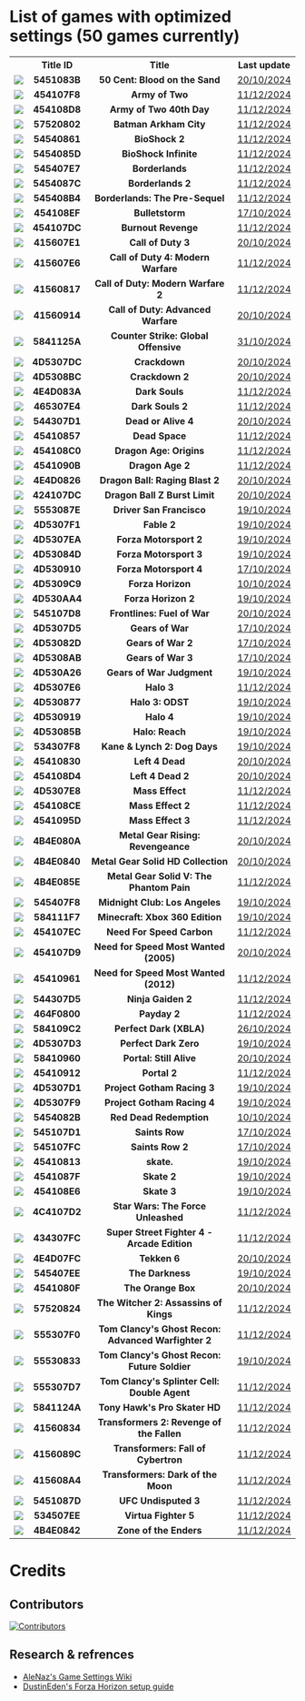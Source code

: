 # List of games with optimized settings (<span id="counter">50</span> games currently)

<table id="games-table" align="center">
  <tr>
    <th></th>
    <th>Title ID</th>
    <th>Title</th>
    <th>Last update</th>
  </tr>
  <tr>
    <td><img src="http://www.xboxunity.net/Resources/Lib/Icon.php?tid=5451083B"/></td>
    <td><center><strong>5451083B</strong></center></td>
    <td><center><strong>50 Cent: Blood on the Sand</strong></center></td>
    <td><center><a href="https://github.com/xenia-manager/Optimized-Settings/commit/12da9a2728007230ccfe157feacbdba0fa196609">20/10/2024</a></center></td>
  </tr>
  <tr>
    <td><img src="http://www.xboxunity.net/Resources/Lib/Icon.php?tid=454107F8"/></td>
    <td><center><strong>454107F8</strong></center></td>
    <td><center><strong>Army of Two</strong></center></td>
    <td><center><a href="https://github.com/xenia-manager/Optimized-Settings/commit/d14d920fcc9c705b16f4076c3cf910ea4e945882">11/12/2024</a></center></td>
  </tr>
  <tr>
  <td><img src="http://www.xboxunity.net/Resources/Lib/Icon.php?tid=454108D8"/></td>
  <td><center><strong>454108D8</strong></center></td>
  <td><center><strong>Army of Two 40th Day</strong></center></td>
  <td><center><a href="https://github.com/xenia-manager/Optimized-Settings/commit/d14d920fcc9c705b16f4076c3cf910ea4e945882">11/12/2024</a></center></td>
</tr>
<tr>
  <td><img src="http://www.xboxunity.net/Resources/Lib/Icon.php?tid=57520802"/></td>
  <td><center><strong>57520802</strong></center></td>
  <td><center><strong>Batman Arkham City</strong></center></td>
  <td><center><a href="https://github.com/xenia-manager/Optimized-Settings/commit/d14d920fcc9c705b16f4076c3cf910ea4e945882">11/12/2024</a></center></td>
</tr>
<tr>
  <td><img src="http://www.xboxunity.net/Resources/Lib/Icon.php?tid=54540861"/></td>
  <td><center><strong>54540861</strong></center></td>
  <td><center><strong>BioShock 2</strong></center></td>
  <td><center><a href="https://github.com/xenia-manager/Optimized-Settings/commit/d14d920fcc9c705b16f4076c3cf910ea4e945882">11/12/2024</a></center></td>
</tr>
<tr>
  <td><img src="http://www.xboxunity.net/Resources/Lib/Icon.php?tid=5454085D"/></td>
  <td><center><strong>5454085D</strong></center></td>
  <td><center><strong>BioShock Infinite</strong></center></td>
  <td><center><a href="https://github.com/xenia-manager/Optimized-Settings/commit/d14d920fcc9c705b16f4076c3cf910ea4e945882">11/12/2024</a></center></td>
</tr>
<tr>
  <td><img src="http://www.xboxunity.net/Resources/Lib/Icon.php?tid=545407E7"/></td>
  <td><center><strong>545407E7</strong></center></td>
  <td><center><strong>Borderlands</strong></center></td>
  <td><center><a href="https://github.com/xenia-manager/Optimized-Settings/commit/d14d920fcc9c705b16f4076c3cf910ea4e945882">11/12/2024</a></center></td>
</tr>
<tr>
  <td><img src="http://www.xboxunity.net/Resources/Lib/Icon.php?tid=5454087C"/></td>
  <td><center><strong>5454087C</strong></center></td>
  <td><center><strong>Borderlands 2</strong></center></td>
  <td><center><a href="https://github.com/xenia-manager/Optimized-Settings/commit/d14d920fcc9c705b16f4076c3cf910ea4e945882">11/12/2024</a></center></td>
</tr>
<tr>
  <td><img src="http://www.xboxunity.net/Resources/Lib/Icon.php?tid=545408B4"/></td>
  <td><center><strong>545408B4</strong></center></td>
  <td><center><strong>Borderlands: The Pre-Sequel</strong></center></td>
  <td><center><a href="https://github.com/xenia-manager/Optimized-Settings/commit/d14d920fcc9c705b16f4076c3cf910ea4e945882">11/12/2024</a></center></td>
</tr>
  <tr>
    <td><img src="http://www.xboxunity.net/Resources/Lib/Icon.php?tid=454108EF"/></td>
    <td><center><strong>454108EF</strong></center></td>
    <td><center><strong>Bulletstorm</strong></center></td>
    <td><center><a href="https://github.com/xenia-manager/Optimized-Settings/commit/c1e6feba41650683b1a81c150f395ac2545e5d2b">17/10/2024</a></center></td>
  </tr>
  <tr>
  <td><img src="http://www.xboxunity.net/Resources/Lib/Icon.php?tid=454107DC"/></td>
  <td><center><strong>454107DC</strong></center></td>
  <td><center><strong>Burnout Revenge</strong></center></td>
  <td><center><a href="https://github.com/xenia-manager/Optimized-Settings/commit/d14d920fcc9c705b16f4076c3cf910ea4e945882">11/12/2024</a></center></td>
</tr>
  <tr>
    <td><img src="http://www.xboxunity.net/Resources/Lib/Icon.php?tid=415607E1"/></td>
    <td><center><strong>415607E1</strong></center></td>
    <td><center><strong>Call of Duty 3</strong></center></td>
    <td><center><a href="https://github.com/xenia-manager/Optimized-Settings/commit/12da9a2728007230ccfe157feacbdba0fa196609">20/10/2024</a></center></td>
  </tr>
<tr>
  <td><img src="http://www.xboxunity.net/Resources/Lib/Icon.php?tid=415607E6"/></td>
  <td><center><strong>415607E6</strong></center></td>
  <td><center><strong>Call of Duty 4: Modern Warfare</strong></center></td>
  <td><center><a href="https://github.com/xenia-manager/Optimized-Settings/commit/d14d920fcc9c705b16f4076c3cf910ea4e945882">11/12/2024</a></center></td>
</tr>
<tr>
  <td><img src="http://www.xboxunity.net/Resources/Lib/Icon.php?tid=41560817"/></td>
  <td><center><strong>41560817</strong></center></td>
  <td><center><strong>Call of Duty: Modern Warfare 2</strong></center></td>
  <td><center><a href="https://github.com/xenia-manager/Optimized-Settings/commit/d14d920fcc9c705b16f4076c3cf910ea4e945882">11/12/2024</a></center></td>
</tr>
  <tr>
    <td><img src="http://www.xboxunity.net/Resources/Lib/Icon.php?tid=41560914"/></td>
    <td><center><strong>41560914</strong></center></td>
    <td><center><strong>Call of Duty: Advanced Warfare</strong></center></td>
    <td><center><a href="https://github.com/xenia-manager/Optimized-Settings/commit/12da9a2728007230ccfe157feacbdba0fa196609">20/10/2024</a></center></td>
  </tr>
  <tr>
    <td><img src="http://www.xboxunity.net/Resources/Lib/Icon.php?tid=5841125A"/></td>
    <td><center><strong>5841125A</strong></center></td>
    <td><center><strong>Counter Strike: Global Offensive</strong></center></td>
    <td><center><a href="https://github.com/xenia-manager/Optimized-Settings/commit/57c6f99817229d2238dbdf77c78010b5b90ec4bd">31/10/2024</a></center></td>
  </tr>
  <tr>
    <td><img src="http://www.xboxunity.net/Resources/Lib/Icon.php?tid=4D5307DC"/></td>
    <td><center><strong>4D5307DC</strong></center></td>
    <td><center><strong>Crackdown</strong></center></td>
    <td><center><a href="https://github.com/xenia-manager/Optimized-Settings/commit/12da9a2728007230ccfe157feacbdba0fa196609">20/10/2024</a></center></td>
  </tr>
  <tr>
    <td><img src="http://www.xboxunity.net/Resources/Lib/Icon.php?tid=4D5308BC"/></td>
    <td><center><strong>4D5308BC</strong></center></td>
    <td><center><strong>Crackdown 2</strong></center></td>
    <td><center><a href="https://github.com/xenia-manager/Optimized-Settings/commit/12da9a2728007230ccfe157feacbdba0fa196609">20/10/2024</a></center></td>
  </tr>
  <tr>
  <td><img src="http://www.xboxunity.net/Resources/Lib/Icon.php?tid=4E4D083A"/></td>
  <td><center><strong>4E4D083A</strong></center></td>
  <td><center><strong>Dark Souls</strong></center></td>
  <td><center><a href="https://github.com/xenia-manager/Optimized-Settings/commit/d14d920fcc9c705b16f4076c3cf910ea4e945882">11/12/2024</a></center></td>
</tr>
<tr>
  <td><img src="http://www.xboxunity.net/Resources/Lib/Icon.php?tid=465307E4"/></td>
  <td><center><strong>465307E4</strong></center></td>
  <td><center><strong>Dark Souls 2</strong></center></td>
  <td><center><a href="https://github.com/xenia-manager/Optimized-Settings/commit/d14d920fcc9c705b16f4076c3cf910ea4e945882">11/12/2024</a></center></td>
</tr>
  <tr>
    <td><img src="http://www.xboxunity.net/Resources/Lib/Icon.php?tid=544307D1"/></td>
    <td><center><strong>544307D1</strong></center></td>
    <td><center><strong>Dead or Alive 4</strong></center></td>
    <td><center><a href="https://github.com/xenia-manager/Optimized-Settings/commit/12da9a2728007230ccfe157feacbdba0fa196609">20/10/2024</a></center></td>
  </tr>
  <tr>
  <td><img src="http://www.xboxunity.net/Resources/Lib/Icon.php?tid=45410857"/></td>
  <td><center><strong>45410857</strong></center></td>
  <td><center><strong>Dead Space</strong></center></td>
  <td><center><a href="https://github.com/xenia-manager/Optimized-Settings/commit/d14d920fcc9c705b16f4076c3cf910ea4e945882">11/12/2024</a></center></td>
</tr>
<tr>
  <td><img src="http://www.xboxunity.net/Resources/Lib/Icon.php?tid=454108C0"/></td>
  <td><center><strong>454108C0</strong></center></td>
  <td><center><strong>Dragon Age: Origins</strong></center></td>
  <td><center><a href="https://github.com/xenia-manager/Optimized-Settings/commit/d14d920fcc9c705b16f4076c3cf910ea4e945882">11/12/2024</a></center></td>
</tr>
<tr>
  <td><img src="http://www.xboxunity.net/Resources/Lib/Icon.php?tid=4541090B"/></td>
  <td><center><strong>4541090B</strong></center></td>
  <td><center><strong>Dragon Age 2</strong></center></td>
  <td><center><a href="https://github.com/xenia-manager/Optimized-Settings/commit/d14d920fcc9c705b16f4076c3cf910ea4e945882">11/12/2024</a></center></td>
</tr>
  <tr>
    <td><img src="http://www.xboxunity.net/Resources/Lib/Icon.php?tid=4E4D0826"/></td>
    <td><center><strong>4E4D0826</strong></center></td>
    <td><center><strong>Dragon Ball: Raging Blast 2</strong></center></td>
    <td><center><a href="https://github.com/xenia-manager/Optimized-Settings/commit/12da9a2728007230ccfe157feacbdba0fa196609">20/10/2024</a></center></td>
  </tr>
  <tr>
    <td><img src="http://www.xboxunity.net/Resources/Lib/Icon.php?tid=424107DC"/></td>
    <td><center><strong>424107DC</strong></center></td>
    <td><center><strong>Dragon Ball Z Burst Limit</strong></center></td>
    <td><center><a href="https://github.com/xenia-manager/Optimized-Settings/commit/12da9a2728007230ccfe157feacbdba0fa196609">20/10/2024</a></center></td>
  </tr>
  <tr>
    <td><img src="http://www.xboxunity.net/Resources/Lib/Icon.php?tid=5553087E"/></td>
    <td><center><strong>5553087E</strong></center></td>
    <td><center><strong>Driver San Francisco</strong></center></td>
    <td><center><a href="https://github.com/xenia-manager/Optimized-Settings/commit/bb9f0c3a51ac63b4602ce10ed3fac79530d2912f">19/10/2024</a></center></td>
  </tr>
  <tr>
    <td><img src="http://www.xboxunity.net/Resources/Lib/Icon.php?tid=4D5307F1"/></td>
    <td><center><strong>4D5307F1</strong></center></td>
    <td><center><strong>Fable 2</strong></center></td>
    <td><center><a href="https://github.com/xenia-manager/Optimized-Settings/commit/bb9f0c3a51ac63b4602ce10ed3fac79530d2912f">19/10/2024</a></center></td>
  </tr>
  <tr>
    <td><img src="http://www.xboxunity.net/Resources/Lib/Icon.php?tid=4D5307EA"/></td>
    <td><center><strong>4D5307EA</strong></center></td>
    <td><center><strong>Forza Motorsport 2</strong></center></td>
    <td><center><a href="https://github.com/xenia-manager/Optimized-Settings/commit/bb9f0c3a51ac63b4602ce10ed3fac79530d2912f">19/10/2024</a></center></td>
  </tr>
  <tr>
    <td><img src="http://www.xboxunity.net/Resources/Lib/Icon.php?tid=4D53084D"/></td>
    <td><center><strong>4D53084D</strong></center></td>
    <td><center><strong>Forza Motorsport 3</strong></center></td>
    <td><center><a href="https://github.com/xenia-manager/Optimized-Settings/commit/bb9f0c3a51ac63b4602ce10ed3fac79530d2912f">19/10/2024</a></center></td>
  </tr>
  <tr>
    <td><img src="http://www.xboxunity.net/Resources/Lib/Icon.php?tid=4D530910"/></td>
    <td><center><strong>4D530910</strong></center></td>
    <td><center><strong>Forza Motorsport 4</strong></center></td>
    <td><center><a href="https://github.com/xenia-manager/Optimized-Settings/commit/c1e6feba41650683b1a81c150f395ac2545e5d2b">17/10/2024</a></center></td>
  </tr>
  <tr>
    <td><img src="http://www.xboxunity.net/Resources/Lib/Icon.php?tid=4D5309C9"/></td>
    <td><center><strong>4D5309C9</strong></center></td>
    <td><center><strong>Forza Horizon</strong></center></td>
    <td><center><a href="https://github.com/xenia-manager/Optimized-Settings/commit/4e46d642e9cc9c499d7c447e5aa913b06cb3ee26">10/10/2024</a></center></td>
  </tr>
  <tr>
    <td><img src="http://www.xboxunity.net/Resources/Lib/Icon.php?tid=4D530AA4"/></td>
    <td><center><strong>4D530AA4</strong></center></td>
    <td><center><strong>Forza Horizon 2</strong></center></td>
    <td><center><a href="https://github.com/xenia-manager/Optimized-Settings/commit/bb9f0c3a51ac63b4602ce10ed3fac79530d2912f">19/10/2024</a></center></td>
  </tr>
  <tr>
    <td><img src="http://www.xboxunity.net/Resources/Lib/Icon.php?tid=545107D8"/></td>
    <td><center><strong>545107D8</strong></center></td>
    <td><center><strong>Frontlines: Fuel of War</strong></center></td>
    <td><center><a href="https://github.com/xenia-manager/Optimized-Settings/commit/12da9a2728007230ccfe157feacbdba0fa196609">20/10/2024</a></center></td>
  </tr>
  <tr>
    <td><img src="http://www.xboxunity.net/Resources/Lib/Icon.php?tid=4D5307D5"/></td>
    <td><center><strong>4D5307D5</strong></center></td>
    <td><center><strong>Gears of War</strong></center></td>
    <td><center><a href="https://github.com/xenia-manager/Optimized-Settings/commit/c1e6feba41650683b1a81c150f395ac2545e5d2b">17/10/2024</a></center></td>
  </tr>
  <tr>
    <td><img src="http://www.xboxunity.net/Resources/Lib/Icon.php?tid=4D53082D"/></td>
    <td><center><strong>4D53082D</strong></center></td>
    <td><center><strong>Gears of War 2</strong></center></td>
    <td><center><a href="https://github.com/xenia-manager/Optimized-Settings/commit/c1e6feba41650683b1a81c150f395ac2545e5d2b">17/10/2024</a></center></td>
  </tr>
  <tr>
    <td><img src="http://www.xboxunity.net/Resources/Lib/Icon.php?tid=4D5308AB"/></td>
    <td><center><strong>4D5308AB</strong></center></td>
    <td><center><strong>Gears of War 3</strong></center></td>
    <td><center><a href="https://github.com/xenia-manager/Optimized-Settings/commit/c1e6feba41650683b1a81c150f395ac2545e5d2b">17/10/2024</a></center></td>
  </tr>
  <tr>
    <td><img src="http://www.xboxunity.net/Resources/Lib/Icon.php?tid=4D530A26"/></td>
    <td><center><strong>4D530A26</strong></center></td>
    <td><center><strong>Gears of War Judgment</strong></center></td>
    <td><center><a href="https://github.com/xenia-manager/Optimized-Settings/commit/bb9f0c3a51ac63b4602ce10ed3fac79530d2912f">19/10/2024</a></center></td>
  </tr>
  <tr>
    <td><img src="http://www.xboxunity.net/Resources/Lib/Icon.php?tid=4D5307E6"/></td>
    <td><center><strong>4D5307E6</strong></center></td>
    <td><center><strong>Halo 3</strong></center></td>
    <td><center><a href="https://github.com/xenia-manager/Optimized-Settings/commit/d14d920fcc9c705b16f4076c3cf910ea4e945882">11/12/2024</a></center></td>
  </tr>
  <tr>
    <td><img src="http://www.xboxunity.net/Resources/Lib/Icon.php?tid=4D530877"/></td>
    <td><center><strong>4D530877</strong></center></td>
    <td><center><strong>Halo 3: ODST</strong></center></td>
    <td><center><a href="https://github.com/xenia-manager/Optimized-Settings/commit/bb9f0c3a51ac63b4602ce10ed3fac79530d2912f">19/10/2024</a></center></td>
  </tr>
  <tr>
    <td><img src="http://www.xboxunity.net/Resources/Lib/Icon.php?tid=4D530919"/></td>
    <td><center><strong>4D530919</strong></center></td>
    <td><center><strong>Halo 4</strong></center></td>
    <td><center><a href="https://github.com/xenia-manager/Optimized-Settings/commit/bb9f0c3a51ac63b4602ce10ed3fac79530d2912f">19/10/2024</a></center></td> 
  </tr>
  <tr>
    <td><img src="http://www.xboxunity.net/Resources/Lib/Icon.php?tid=4D53085B"/></td>
    <td><center><strong>4D53085B</strong></center></td>
    <td><center><strong>Halo: Reach</strong></center></td>
    <td><center><a href="https://github.com/xenia-manager/Optimized-Settings/commit/bb9f0c3a51ac63b4602ce10ed3fac79530d2912f">19/10/2024</a></center></td>
  </tr>
  <tr>
    <td><img src="http://www.xboxunity.net/Resources/Lib/Icon.php?tid=534307F8"/></td>
    <td><center><strong>534307F8</strong></center></td>
    <td><center><strong>Kane & Lynch 2: Dog Days</strong></center></td>
    <td><center><a href="https://github.com/xenia-manager/Optimized-Settings/commit/bb9f0c3a51ac63b4602ce10ed3fac79530d2912f">19/10/2024</a></center></td>
  </tr>
  <tr>
    <td><img src="http://www.xboxunity.net/Resources/Lib/Icon.php?tid=45410830"/></td>
    <td><center><strong>45410830</strong></center></td>
    <td><center><strong>Left 4 Dead</strong></center></td>
    <td><center><a href="https://github.com/xenia-manager/Optimized-Settings/commit/12da9a2728007230ccfe157feacbdba0fa196609">20/10/2024</a></center></td>
  </tr>
  <tr>
    <td><img src="http://www.xboxunity.net/Resources/Lib/Icon.php?tid=454108D4"/></td>
    <td><center><strong>454108D4</strong></center></td>
    <td><center><strong>Left 4 Dead 2</strong></center></td>
    <td><center><a href="https://github.com/xenia-manager/Optimized-Settings/commit/12da9a2728007230ccfe157feacbdba0fa196609">20/10/2024</a></center></td>
  </tr>
  <tr>
    <td><img src="http://www.xboxunity.net/Resources/Lib/Icon.php?tid=4D5307E8"/></td>
    <td><center><strong>4D5307E8</strong></center></td>
    <td><center><strong>Mass Effect</strong></center></td>
    <td><center><a href="https://github.com/xenia-manager/Optimized-Settings/commit/d14d920fcc9c705b16f4076c3cf910ea4e945882">11/12/2024</a></center></td>
  </tr>
  <tr>
    <td><img src="http://www.xboxunity.net/Resources/Lib/Icon.php?tid=454108CE"/></td>
    <td><center><strong>454108CE</strong></center></td>
    <td><center><strong>Mass Effect 2</strong></center></td>
    <td><center><a href="https://github.com/xenia-manager/Optimized-Settings/commit/d14d920fcc9c705b16f4076c3cf910ea4e945882">11/12/2024</a></center></td>
  </tr>
  <tr>
    <td><img src="http://www.xboxunity.net/Resources/Lib/Icon.php?tid=4541095D"/></td>
    <td><center><strong>4541095D</strong></center></td>
    <td><center><strong>Mass Effect 3</strong></center></td>
    <td><center><a href="https://github.com/xenia-manager/Optimized-Settings/commit/d14d920fcc9c705b16f4076c3cf910ea4e945882">11/12/2024</a></center></td>
  </tr>
  <tr>
    <td><img src="http://www.xboxunity.net/Resources/Lib/Icon.php?tid=4B4E080A"/></td>
    <td><center><strong>4B4E080A</strong></center></td>
    <td><center><strong>Metal Gear Rising: Revengeance</strong></center></td>
    <td><center><a href="https://github.com/xenia-manager/Optimized-Settings/commit/12da9a2728007230ccfe157feacbdba0fa196609">20/10/2024</a></center></td>
  </tr>
  <tr>
    <td><img src="http://www.xboxunity.net/Resources/Lib/Icon.php?tid=4B4E0840"/></td>
    <td><center><strong>4B4E0840</strong></center></td>
    <td><center><strong>Metal Gear Solid HD Collection</strong></center></td>
    <td><center><a href="https://github.com/xenia-manager/Optimized-Settings/commit/12da9a2728007230ccfe157feacbdba0fa196609">20/10/2024</a></center></td>
  </tr>
  <tr>
    <td><img src="http://www.xboxunity.net/Resources/Lib/Icon.php?tid=4B4E085E"/></td>
    <td><center><strong>4B4E085E</strong></center></td>
    <td><center><strong>Metal Gear Solid V: The Phantom Pain</strong></center></td>
    <td><center><a href="https://github.com/xenia-manager/Optimized-Settings/commit/d14d920fcc9c705b16f4076c3cf910ea4e945882">11/12/2024</a></center></td>
  </tr>
  <tr>
    <td><img src="http://www.xboxunity.net/Resources/Lib/Icon.php?tid=545407F8"/></td>
    <td><center><strong>545407F8</strong></center></td>
    <td><center><strong>Midnight Club: Los Angeles</strong></center></td>
    <td><center><a href="https://github.com/xenia-manager/Optimized-Settings/commit/bb9f0c3a51ac63b4602ce10ed3fac79530d2912f">19/10/2024</a></center></td>
  </tr>
  <tr>
    <td><img src="http://www.xboxunity.net/Resources/Lib/Icon.php?tid=584111F7"/></td>
    <td><center><strong>584111F7</strong></center></td>
    <td><center><strong>Minecraft: Xbox 360 Edition</strong></center></td>
    <td><center><a href="https://github.com/xenia-manager/Optimized-Settings/commit/bb9f0c3a51ac63b4602ce10ed3fac79530d2912f">19/10/2024</a></center></td>
  </tr>
  <tr>
    <td><img src="http://www.xboxunity.net/Resources/Lib/Icon.php?tid=454107EC"/></td>
    <td><center><strong>454107EC</strong></center></td>
    <td><center><strong>Need For Speed Carbon</strong></center></td>
    <td><center><a href="https://github.com/xenia-manager/Optimized-Settings/commit/d14d920fcc9c705b16f4076c3cf910ea4e945882">11/12/2024</a></center></td>
  </tr>
  <tr>
    <td><img src="http://www.xboxunity.net/Resources/Lib/Icon.php?tid=454107D9"/></td>
    <td><center><strong>454107D9</strong></center></td>
    <td><center><strong>Need for Speed Most Wanted (2005)</strong></center></td>
    <td><center><a href="https://github.com/xenia-manager/Optimized-Settings/commit/12da9a2728007230ccfe157feacbdba0fa196609">20/10/2024</a></center></td>
  </tr>
  <tr>
    <td><img src="http://www.xboxunity.net/Resources/Lib/Icon.php?tid=45410961"/></td>
    <td><center><strong>45410961</strong></center></td>
    <td><center><strong>Need for Speed Most Wanted (2012)</strong></center></td>
    <td><center><a href="https://github.com/xenia-manager/Optimized-Settings/commit/d14d920fcc9c705b16f4076c3cf910ea4e945882">11/12/2024</a></center></td>
  </tr>
  <tr>
    <td><img src="http://www.xboxunity.net/Resources/Lib/Icon.php?tid=544307D5"/></td>
    <td><center><strong>544307D5</strong></center></td>
    <td><center><strong>Ninja Gaiden 2</strong></center></td>
    <td><center><a href="https://github.com/xenia-manager/Optimized-Settings/commit/d14d920fcc9c705b16f4076c3cf910ea4e945882">11/12/2024</a></center></td>
  </tr>
  <tr>
    <td><img src="http://www.xboxunity.net/Resources/Lib/Icon.php?tid=464F0800"/></td>
    <td><center><strong>464F0800</strong></center></td>
    <td><center><strong>Payday 2</strong></center></td>
    <td><center><a href="https://github.com/xenia-manager/Optimized-Settings/commit/d14d920fcc9c705b16f4076c3cf910ea4e945882">11/12/2024</a></center></td>
  </tr>
  <tr>
    <td><img src="http://www.xboxunity.net/Resources/Lib/Icon.php?tid=584109C2"/></td>
    <td><center><strong>584109C2</strong></center></td>
    <td><center><strong>Perfect Dark (XBLA)</strong></center></td>
    <td><center><a href="https://github.com/xenia-manager/Optimized-Settings/commit/1e25881b6fc53d64cc6ee328a83dc9ef83a2437c">26/10/2024</a></center></td>
  </tr>
  <tr>
    <td><img src="http://www.xboxunity.net/Resources/Lib/Icon.php?tid=4D5307D3"/></td>
    <td><center><strong>4D5307D3</strong></center></td>
    <td><center><strong>Perfect Dark Zero</strong></center></td>
    <td><center><a href="https://github.com/xenia-manager/Optimized-Settings/commit/bb9f0c3a51ac63b4602ce10ed3fac79530d2912f">19/10/2024</a></center></td>
  </tr>
  <tr>
    <td><img src="http://www.xboxunity.net/Resources/Lib/Icon.php?tid=58410960"/></td>
    <td><center><strong>58410960</strong></center></td>
    <td><center><strong>Portal: Still Alive</strong></center></td>
    <td><center><a href="https://github.com/xenia-manager/Optimized-Settings/commit/12da9a2728007230ccfe157feacbdba0fa196609">20/10/2024</a></center></td>
  </tr>
  <tr>
    <td><img src="http://www.xboxunity.net/Resources/Lib/Icon.php?tid=45410912"/></td>
    <td><center><strong>45410912</strong></center></td>
    <td><center><strong>Portal 2</strong></center></td>
    <td><center><a href="https://github.com/xenia-manager/Optimized-Settings/commit/d14d920fcc9c705b16f4076c3cf910ea4e945882">11/12/2024</a></center></td>
  </tr>
  <tr>
    <td><img src="http://www.xboxunity.net/Resources/Lib/Icon.php?tid=4D5307D1"/></td>
    <td><center><strong>4D5307D1</strong></center></td>
    <td><center><strong>Project Gotham Racing 3</strong></center></td>
    <td><center><a href="https://github.com/xenia-manager/Optimized-Settings/commit/bb9f0c3a51ac63b4602ce10ed3fac79530d2912f">19/10/2024</a></center></td>
  </tr>
  <tr>
    <td><img src="http://www.xboxunity.net/Resources/Lib/Icon.php?tid=4D5307F9"/></td>
    <td><center><strong>4D5307F9</strong></center></td>
    <td><center><strong>Project Gotham Racing 4</strong></center></td>
    <td><center><a href="https://github.com/xenia-manager/Optimized-Settings/commit/bb9f0c3a51ac63b4602ce10ed3fac79530d2912f">19/10/2024</a></center></td>
  </tr>
  <tr>
    <td><img src="http://www.xboxunity.net/Resources/Lib/Icon.php?tid=5454082B"/></td>
    <td><center><strong>5454082B</strong></center></td>
    <td><center><strong>Red Dead Redemption</strong></center></td>
    <td><center><a href="https://github.com/xenia-manager/Optimized-Settings/commit/f272b9320dc5cb9b104fa99be9cc1153ad5e574a">10/10/2024</a></center></td>
  </tr>
  <tr>
    <td><img src="http://www.xboxunity.net/Resources/Lib/Icon.php?tid=545107D1"/></td>
    <td><center><strong>545107D1</strong></center></td>
    <td><center><strong>Saints Row</strong></center></td>
    <td><center><a href="https://github.com/xenia-manager/Optimized-Settings/commit/c1e6feba41650683b1a81c150f395ac2545e5d2b">17/10/2024</a></center></td>
  </tr>
  <tr>
    <td><img src="http://www.xboxunity.net/Resources/Lib/Icon.php?tid=545107FC"/></td>
    <td><center><strong>545107FC</strong></center></td>
    <td><center><strong>Saints Row 2</strong></center></td>
    <td><center><a href="https://github.com/xenia-manager/Optimized-Settings/commit/c1e6feba41650683b1a81c150f395ac2545e5d2b">17/10/2024</a></center></td>
  </tr>
  <tr>
    <td><img src="http://www.xboxunity.net/Resources/Lib/Icon.php?tid=45410813"/></td>
    <td><center><strong>45410813</strong></center></td>
    <td><center><strong>skate.</strong></center></td>
    <td><center><a href="https://github.com/xenia-manager/Optimized-Settings/commit/bb9f0c3a51ac63b4602ce10ed3fac79530d2912f">19/10/2024</a></center></td>
  </tr>
  <tr>
    <td><img src="http://www.xboxunity.net/Resources/Lib/Icon.php?tid=4541087F"/></td>
    <td><center><strong>4541087F</strong></center></td>
    <td><center><strong>Skate 2</strong></center></td>
    <td><center><a href="https://github.com/xenia-manager/Optimized-Settings/commit/bb9f0c3a51ac63b4602ce10ed3fac79530d2912f">19/10/2024</a></center></td>
  </tr>
  <tr>
    <td><img src="http://www.xboxunity.net/Resources/Lib/Icon.php?tid=454108E6"/></td>
    <td><center><strong>454108E6</strong></center></td>
    <td><center><strong>Skate 3</strong></center></td>
    <td><center><a href="https://github.com/xenia-manager/Optimized-Settings/commit/bb9f0c3a51ac63b4602ce10ed3fac79530d2912f">19/10/2024</a></center></td>
  </tr>
  <tr>
    <td><img src="http://www.xboxunity.net/Resources/Lib/Icon.php?tid=4C4107D2"/></td>
    <td><center><strong>4C4107D2</strong></center></td>
    <td><center><strong>Star Wars: The Force Unleashed</strong></center></td>
    <td><center><a href="https://github.com/xenia-manager/Optimized-Settings/commit/d14d920fcc9c705b16f4076c3cf910ea4e945882">11/12/2024</a></center></td>
  </tr>
  <tr>
    <td><img src="http://www.xboxunity.net/Resources/Lib/Icon.php?tid=434307FC"/></td>
    <td><center><strong>434307FC</strong></center></td>
    <td><center><strong>Super Street Fighter 4 - Arcade Edition</strong></center></td>
    <td><center><a href="https://github.com/xenia-manager/Optimized-Settings/commit/d14d920fcc9c705b16f4076c3cf910ea4e945882">11/12/2024</a></center></td>
  </tr>
  <tr>
    <td><img src="http://www.xboxunity.net/Resources/Lib/Icon.php?tid=4E4D07FC"/></td>
    <td><center><strong>4E4D07FC</strong></center></td>
    <td><center><strong>Tekken 6</strong></center></td>
    <td><center><a href="https://github.com/xenia-manager/Optimized-Settings/commit/12da9a2728007230ccfe157feacbdba0fa196609">20/10/2024</a></center></td>
  </tr>
  <tr>
    <td><img src="http://www.xboxunity.net/Resources/Lib/Icon.php?tid=545407EE"/></td>
    <td><center><strong>545407EE</strong></center></td>
    <td><center><strong>The Darkness</strong></center></td>
    <td><center><a href="https://github.com/xenia-manager/Optimized-Settings/commit/bb9f0c3a51ac63b4602ce10ed3fac79530d2912f">19/10/2024</a></center></td>
  </tr>
  <tr>
    <td><img src="http://www.xboxunity.net/Resources/Lib/Icon.php?tid=4541080F"/></td>
    <td><center><strong>4541080F</strong></center></td>
    <td><center><strong>The Orange Box</strong></center></td>
    <td><center><a href="https://github.com/xenia-manager/Optimized-Settings/commit/12da9a2728007230ccfe157feacbdba0fa196609">20/10/2024</a></center></td>
  </tr>
  <tr>
    <td><img src="http://www.xboxunity.net/Resources/Lib/Icon.php?tid=57520824"/></td>
    <td><center><strong>57520824</strong></center></td>
    <td><center><strong>The Witcher 2: Assassins of Kings</strong></center></td>
    <td><center><a href="https://github.com/xenia-manager/Optimized-Settings/commit/d14d920fcc9c705b16f4076c3cf910ea4e945882">11/12/2024</a></center></td>
  </tr>
  <tr>
    <td><img src="http://www.xboxunity.net/Resources/Lib/Icon.php?tid=555307F0"/></td>
    <td><center><strong>555307F0</strong></center></td>
    <td><center><strong>Tom Clancy's Ghost Recon: Advanced Warfighter 2</strong></center></td>
    <td><center><a href="https://github.com/xenia-manager/Optimized-Settings/commit/d14d920fcc9c705b16f4076c3cf910ea4e945882">11/12/2024</a></center></td>
  </tr>
  <tr>
    <td><img src="http://www.xboxunity.net/Resources/Lib/Icon.php?tid=55530833"/></td>
    <td><center><strong>55530833</strong></center></td>
    <td><center><strong>Tom Clancy's Ghost Recon: Future Soldier</strong></center></td>
    <td><center><a href="https://github.com/xenia-manager/Optimized-Settings/commit/bb9f0c3a51ac63b4602ce10ed3fac79530d2912f">19/10/2024</a></center></td>
  </tr>
  <tr>
    <td><img src="http://www.xboxunity.net/Resources/Lib/Icon.php?tid=555307D7"/></td>
    <td><center><strong>555307D7</strong></center></td>
    <td><center><strong>Tom Clancy's Splinter Cell: Double Agent</strong></center></td>
    <td><center><a href="https://github.com/xenia-manager/Optimized-Settings/commit/d14d920fcc9c705b16f4076c3cf910ea4e945882">11/12/2024</a></center></td>
  </tr>
  <tr>
    <td><img src="http://www.xboxunity.net/Resources/Lib/Icon.php?tid=5841124A"/></td>
    <td><center><strong>5841124A</strong></center></td>
    <td><center><strong>Tony Hawk's Pro Skater HD</strong></center></td>
    <td><center><a href="https://github.com/xenia-manager/Optimized-Settings/commit/d14d920fcc9c705b16f4076c3cf910ea4e945882">11/12/2024</a></center></td>
  </tr>
  <tr>
    <td><img src="http://www.xboxunity.net/Resources/Lib/Icon.php?tid=41560834"/></td>
    <td><center><strong>41560834</strong></center></td>
    <td><center><strong>Transformers 2: Revenge of the Fallen</strong></center></td>
    <td><center><a href="https://github.com/xenia-manager/Optimized-Settings/commit/d14d920fcc9c705b16f4076c3cf910ea4e945882">11/12/2024</a></center></td>
  </tr>
  <tr>
    <td><img src="http://www.xboxunity.net/Resources/Lib/Icon.php?tid=4156089C"/></td>
    <td><center><strong>4156089C</strong></center></td>
    <td><center><strong>Transformers: Fall of Cybertron</strong></center></td>
    <td><center><a href="https://github.com/xenia-manager/Optimized-Settings/commit/d14d920fcc9c705b16f4076c3cf910ea4e945882">11/12/2024</a></center></td>
  </tr>
  <tr>
    <td><img src="http://www.xboxunity.net/Resources/Lib/Icon.php?tid=415608A4"/></td>
    <td><center><strong>415608A4</strong></center></td>
    <td><center><strong>Transformers: Dark of the Moon</strong></center></td>
    <td><center><a href="https://github.com/xenia-manager/Optimized-Settings/commit/d14d920fcc9c705b16f4076c3cf910ea4e945882">11/12/2024</a></center></td>
  </tr>
  <tr>
    <td><img src="http://www.xboxunity.net/Resources/Lib/Icon.php?tid=5451087D"/></td>
    <td><center><strong>5451087D</strong></center></td>
    <td><center><strong>UFC Undisputed 3</strong></center></td>
    <td><center><a href="https://github.com/xenia-manager/Optimized-Settings/commit/d14d920fcc9c705b16f4076c3cf910ea4e945882">11/12/2024</a></center></td>
  </tr>
  <tr>
    <td><img src="http://www.xboxunity.net/Resources/Lib/Icon.php?tid=534507EE"/></td>
    <td><center><strong>534507EE</strong></center></td>
    <td><center><strong>Virtua Fighter 5</strong></center></td>
    <td><center><a href="https://github.com/xenia-manager/Optimized-Settings/commit/d14d920fcc9c705b16f4076c3cf910ea4e945882">11/12/2024</a></center></td>
  </tr>
  <tr>
    <td><img src="http://www.xboxunity.net/Resources/Lib/Icon.php?tid=4B4E0842"/></td>
    <td><center><strong>4B4E0842</strong></center></td>
    <td><center><strong>Zone of the Enders</strong></center></td>
    <td><center><a href="https://github.com/xenia-manager/Optimized-Settings/commit/d14d920fcc9c705b16f4076c3cf910ea4e945882">11/12/2024</a></center></td>
  </tr>
</table>

# Credits

## Contributors

[![Contributors](https://contrib.rocks/image?repo=xenia-manager/optimized-settings)](https://github.com/xenia-manager/optimized-settings/graphs/contributors)

## Research & refrences

- [AleNaz's Game Settings Wiki](https://github.com/A1eNaz/Xenia-Game-Settings/wiki)
- [DustinEden's Forza Horizon setup guide](https://gist.github.com/DustinEdenYT/5ec0e3f13a68fd848715a1f1821da9d7#forza-horizon-setup)
